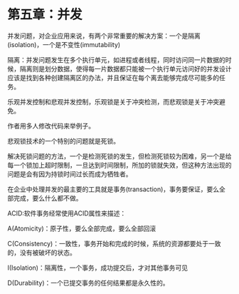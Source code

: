 # 第五章：并发

并发问题，对企业应用来说，有两个非常重要的解决方案：一个是隔离(isolation)，一个是不变性(immutability)

隔离：并发问题发生在多个执行单元，如进程或者线程，同时访问同一片数据的时候，隔离则是划分数据，使得每一片数据都只能被一个执行单元访问好的并发设计应该是找到各种创建隔离区的办法，并且保证在每个离去能够完成尽可能多的任务。

乐观并发控制和悲观并发控制，乐观锁是关于冲突检测，而悲观锁是关于冲突避免。

作者用多人修改代码来举例子。

悲观锁技术的一个特别的问题就是死锁。

解决死锁问题的方法，一个是检测死锁的发生，但检测死锁较为困难，另一个是给每一个锁加上超时限制，一旦达到时间限制，所加的锁就失效，但这种方法出现的问题是会有因为持锁时间过长而成为牺牲者。

在企业中处理并发的最主要的工具就是事务(transaction)，事务要保证，要么全部完成，要么什么都不做。

ACID:软件事务经常使用ACID属性来描述：

A(Atomicity)：原子性，要么全部完成，要么全部回滚

C(Consistency)：一致性，事务开始和完成的时候，系统的资源都要处于一致的，没有被破坏的状态。

I(Isolation)：隔离性，一个事务，成功提交后，才对其他事务可见

D(Durability)：一个已提交事务的任何结果都是永久性的。

